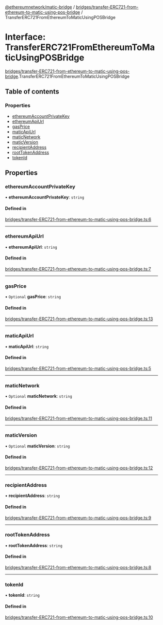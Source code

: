 [@ethereumnetwork/matic-bridge](../README.md) / [bridges/transfer-ERC721-from-ethereum-to-matic-using-pos-bridge](../modules/bridges_transfer_ERC721_from_ethereum_to_matic_using_pos_bridge.md) / TransferERC721FromEthereumToMaticUsingPOSBridge

# Interface: TransferERC721FromEthereumToMaticUsingPOSBridge

[bridges/transfer-ERC721-from-ethereum-to-matic-using-pos-bridge](../modules/bridges_transfer_ERC721_from_ethereum_to_matic_using_pos_bridge.md).TransferERC721FromEthereumToMaticUsingPOSBridge

## Table of contents

### Properties

- [ethereumAccountPrivateKey](bridges_transfer_ERC721_from_ethereum_to_matic_using_pos_bridge.TransferERC721FromEthereumToMaticUsingPOSBridge.md#ethereumaccountprivatekey)
- [ethereumApiUrl](bridges_transfer_ERC721_from_ethereum_to_matic_using_pos_bridge.TransferERC721FromEthereumToMaticUsingPOSBridge.md#ethereumapiurl)
- [gasPrice](bridges_transfer_ERC721_from_ethereum_to_matic_using_pos_bridge.TransferERC721FromEthereumToMaticUsingPOSBridge.md#gasprice)
- [maticApiUrl](bridges_transfer_ERC721_from_ethereum_to_matic_using_pos_bridge.TransferERC721FromEthereumToMaticUsingPOSBridge.md#maticapiurl)
- [maticNetwork](bridges_transfer_ERC721_from_ethereum_to_matic_using_pos_bridge.TransferERC721FromEthereumToMaticUsingPOSBridge.md#maticnetwork)
- [maticVersion](bridges_transfer_ERC721_from_ethereum_to_matic_using_pos_bridge.TransferERC721FromEthereumToMaticUsingPOSBridge.md#maticversion)
- [recipientAddress](bridges_transfer_ERC721_from_ethereum_to_matic_using_pos_bridge.TransferERC721FromEthereumToMaticUsingPOSBridge.md#recipientaddress)
- [rootTokenAddress](bridges_transfer_ERC721_from_ethereum_to_matic_using_pos_bridge.TransferERC721FromEthereumToMaticUsingPOSBridge.md#roottokenaddress)
- [tokenId](bridges_transfer_ERC721_from_ethereum_to_matic_using_pos_bridge.TransferERC721FromEthereumToMaticUsingPOSBridge.md#tokenid)

## Properties

### ethereumAccountPrivateKey

• **ethereumAccountPrivateKey**: `string`

#### Defined in

[bridges/transfer-ERC721-from-ethereum-to-matic-using-pos-bridge.ts:6](https://github.com/KedziaPawel/matic-bridge/blob/ca4dc8c/src/bridges/transfer-ERC721-from-ethereum-to-matic-using-pos-bridge.ts#L6)

___

### ethereumApiUrl

• **ethereumApiUrl**: `string`

#### Defined in

[bridges/transfer-ERC721-from-ethereum-to-matic-using-pos-bridge.ts:7](https://github.com/KedziaPawel/matic-bridge/blob/ca4dc8c/src/bridges/transfer-ERC721-from-ethereum-to-matic-using-pos-bridge.ts#L7)

___

### gasPrice

• `Optional` **gasPrice**: `string`

#### Defined in

[bridges/transfer-ERC721-from-ethereum-to-matic-using-pos-bridge.ts:13](https://github.com/KedziaPawel/matic-bridge/blob/ca4dc8c/src/bridges/transfer-ERC721-from-ethereum-to-matic-using-pos-bridge.ts#L13)

___

### maticApiUrl

• **maticApiUrl**: `string`

#### Defined in

[bridges/transfer-ERC721-from-ethereum-to-matic-using-pos-bridge.ts:5](https://github.com/KedziaPawel/matic-bridge/blob/ca4dc8c/src/bridges/transfer-ERC721-from-ethereum-to-matic-using-pos-bridge.ts#L5)

___

### maticNetwork

• `Optional` **maticNetwork**: `string`

#### Defined in

[bridges/transfer-ERC721-from-ethereum-to-matic-using-pos-bridge.ts:11](https://github.com/KedziaPawel/matic-bridge/blob/ca4dc8c/src/bridges/transfer-ERC721-from-ethereum-to-matic-using-pos-bridge.ts#L11)

___

### maticVersion

• `Optional` **maticVersion**: `string`

#### Defined in

[bridges/transfer-ERC721-from-ethereum-to-matic-using-pos-bridge.ts:12](https://github.com/KedziaPawel/matic-bridge/blob/ca4dc8c/src/bridges/transfer-ERC721-from-ethereum-to-matic-using-pos-bridge.ts#L12)

___

### recipientAddress

• **recipientAddress**: `string`

#### Defined in

[bridges/transfer-ERC721-from-ethereum-to-matic-using-pos-bridge.ts:9](https://github.com/KedziaPawel/matic-bridge/blob/ca4dc8c/src/bridges/transfer-ERC721-from-ethereum-to-matic-using-pos-bridge.ts#L9)

___

### rootTokenAddress

• **rootTokenAddress**: `string`

#### Defined in

[bridges/transfer-ERC721-from-ethereum-to-matic-using-pos-bridge.ts:8](https://github.com/KedziaPawel/matic-bridge/blob/ca4dc8c/src/bridges/transfer-ERC721-from-ethereum-to-matic-using-pos-bridge.ts#L8)

___

### tokenId

• **tokenId**: `string`

#### Defined in

[bridges/transfer-ERC721-from-ethereum-to-matic-using-pos-bridge.ts:10](https://github.com/KedziaPawel/matic-bridge/blob/ca4dc8c/src/bridges/transfer-ERC721-from-ethereum-to-matic-using-pos-bridge.ts#L10)
